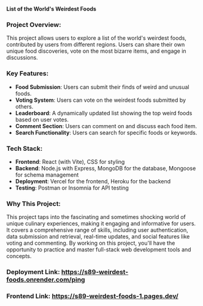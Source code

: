 **List of the World's Weirdest Foods**

### Project Overview:
This project allows users to explore a list of the world's weirdest foods, contributed by users from different regions. Users can share their own unique food discoveries, vote on the most bizarre items, and engage in discussions.

### Key Features:
- **Food Submission**: Users can submit their finds of weird and unusual foods.
- **Voting System**: Users can vote on the weirdest foods submitted by others.
- **Leaderboard**: A dynamically updated list showing the top weird foods based on user votes.
- **Comment Section**: Users can comment on and discuss each food item.
- **Search Functionality**: Users can search for specific foods or keywords.

### Tech Stack:
- **Frontend**: React (with Vite), CSS for styling
- **Backend**: Node.js with Express, MongoDB for the database, Mongoose for schema management
- **Deployment**: Vercel for the frontend, Heroku for the backend
- **Testing**: Postman or Insomnia for API testing

### Why This Project:
This project taps into the fascinating and sometimes shocking world of unique culinary experiences, making it engaging and informative for users. It covers a comprehensive range of skills, including user authentication, data submission and retrieval, real-time updates, and social features like voting and commenting. By working on this project, you'll have the opportunity to practice and master full-stack web development tools and concepts.

### Deployment Link: https://s89-weirdest-foods.onrender.com/ping

### Frontend Link: https://s89-weirdest-foods-1.pages.dev/
